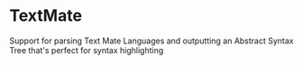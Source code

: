 # TextMate
Support for parsing Text Mate Languages and outputting an Abstract Syntax Tree that's perfect for syntax highlighting
